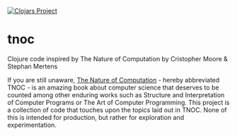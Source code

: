 [![Clojars Project](https://img.shields.io/clojars/v/tnoc.svg)](https://clojars.org/tnoc)

# tnoc
Clojure code inspired by The Nature of Computation by Cristopher Moore &amp; Stephan Mertens

If you are still unaware, [The Nature of Computation](http://nature-of-computation.org/) - hereby abbreviated TNOC - 
is an amazing book about computer science that deserves to be counted among other enduring works such as Structure and
Interpretation of Computer Programs or The Art of Computer Programming. This project is a collection of code that 
touches upon the topics laid out in TNOC. None of this is intended for production, but rather for exploration and experimentation.
